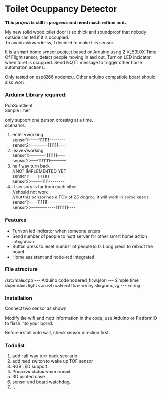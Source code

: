 # Toilet Ocuppancy Detector

**This project is still in progress and need much refinement.**  
  
My new solid wood toilet door is so thick and soundproof that nobody outside can tell if it is occupied.   
To avoid awkwardness, I decided to make this sensor.  
   
It is a smart home sensor peoject based on Arduino using 2 VL53L0X Time Of Flight sensor, detect people moving in and out. Turn on LED indicator when toilet is ocuppied. Send MQTT message to trigger other home automation actions.  
  
Only tested on esp8266 nodemcu. Other arduino compatible board should also work.  
  
### Arduino Library required:
PubSubClient  
SimpleTimer


only support one person crossing at a time.  
scenarios:  
1. enter  &radic;working  
sensor1:-----111111--------  
sensor2:---------111111----  
2. leave  &radic;working  
sensor1:--------1111111----  
sensor2:----1111111--------  
3. half way turn back  
//NOT IMPLEMENTED YET  
sensor1:----1111111-------  
sensor2:------1111--------  
4. if sensors is far from each other  
//should not work  
//but this sensor has a FOV of 25 degree, it will work in some cases.  
sensor1:----111111--------------  
sensor2:-------------1111111----  
  
### Features
- Turn on led indicator when someone enters  
- Send number of people to mqtt server for other smart home action integration  
- Button press to reset number of people to 0. Long press to reboot the board  
- Home assistant and node-red integrated  

### File structure
/src/main.cpp --- Arduino code
nodered_flow.json  --- Simple time dependent light control nodered flow
wiring_diagram.jpg --- wiring
  
### Installation
Connect two sensor as shown  

Modify the wifi and mqtt information in the code, use Arduino or PlatformIO to flash into your board.    

Before install onto wall, check sensor direction first.  

### Todolist
1. add half way turn back scenario   
2. add reed switch to wake up TOF sensor  
3. RGB LED support  
4. Preserve status when reboot  
5. 3D printed case  
6. sensor and board watchdog..
7. ..